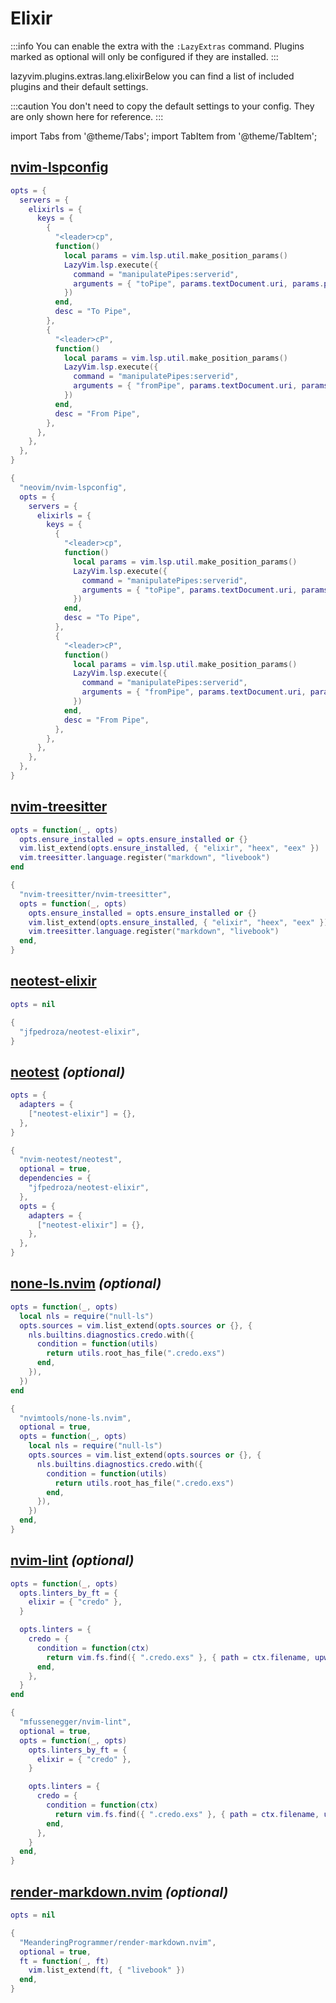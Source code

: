 # Elixir

<!-- plugins:start -->

:::info
You can enable the extra with the `:LazyExtras` command.
Plugins marked as optional will only be configured if they are installed.
:::

lazyvim.plugins.extras.lang.elixirBelow you can find a list of included plugins and their default settings.

:::caution
You don't need to copy the default settings to your config.
They are only shown here for reference.
:::

import Tabs from '@theme/Tabs';
import TabItem from '@theme/TabItem';

## [nvim-lspconfig](https://github.com/neovim/nvim-lspconfig)

<Tabs>

<TabItem value="opts" label="Options">

```lua
opts = {
  servers = {
    elixirls = {
      keys = {
        {
          "<leader>cp",
          function()
            local params = vim.lsp.util.make_position_params()
            LazyVim.lsp.execute({
              command = "manipulatePipes:serverid",
              arguments = { "toPipe", params.textDocument.uri, params.position.line, params.position.character },
            })
          end,
          desc = "To Pipe",
        },
        {
          "<leader>cP",
          function()
            local params = vim.lsp.util.make_position_params()
            LazyVim.lsp.execute({
              command = "manipulatePipes:serverid",
              arguments = { "fromPipe", params.textDocument.uri, params.position.line, params.position.character },
            })
          end,
          desc = "From Pipe",
        },
      },
    },
  },
}
```

</TabItem>


<TabItem value="code" label="Full Spec">

```lua
{
  "neovim/nvim-lspconfig",
  opts = {
    servers = {
      elixirls = {
        keys = {
          {
            "<leader>cp",
            function()
              local params = vim.lsp.util.make_position_params()
              LazyVim.lsp.execute({
                command = "manipulatePipes:serverid",
                arguments = { "toPipe", params.textDocument.uri, params.position.line, params.position.character },
              })
            end,
            desc = "To Pipe",
          },
          {
            "<leader>cP",
            function()
              local params = vim.lsp.util.make_position_params()
              LazyVim.lsp.execute({
                command = "manipulatePipes:serverid",
                arguments = { "fromPipe", params.textDocument.uri, params.position.line, params.position.character },
              })
            end,
            desc = "From Pipe",
          },
        },
      },
    },
  },
}
```

</TabItem>

</Tabs>

## [nvim-treesitter](https://github.com/nvim-treesitter/nvim-treesitter)

<Tabs>

<TabItem value="opts" label="Options">

```lua
opts = function(_, opts)
  opts.ensure_installed = opts.ensure_installed or {}
  vim.list_extend(opts.ensure_installed, { "elixir", "heex", "eex" })
  vim.treesitter.language.register("markdown", "livebook")
end
```

</TabItem>


<TabItem value="code" label="Full Spec">

```lua
{
  "nvim-treesitter/nvim-treesitter",
  opts = function(_, opts)
    opts.ensure_installed = opts.ensure_installed or {}
    vim.list_extend(opts.ensure_installed, { "elixir", "heex", "eex" })
    vim.treesitter.language.register("markdown", "livebook")
  end,
}
```

</TabItem>

</Tabs>

## [neotest-elixir](https://github.com/jfpedroza/neotest-elixir)

<Tabs>

<TabItem value="opts" label="Options">

```lua
opts = nil
```

</TabItem>


<TabItem value="code" label="Full Spec">

```lua
{
  "jfpedroza/neotest-elixir",
}
```

</TabItem>

</Tabs>

## [neotest](https://github.com/nvim-neotest/neotest) _(optional)_

<Tabs>

<TabItem value="opts" label="Options">

```lua
opts = {
  adapters = {
    ["neotest-elixir"] = {},
  },
}
```

</TabItem>


<TabItem value="code" label="Full Spec">

```lua
{
  "nvim-neotest/neotest",
  optional = true,
  dependencies = {
    "jfpedroza/neotest-elixir",
  },
  opts = {
    adapters = {
      ["neotest-elixir"] = {},
    },
  },
}
```

</TabItem>

</Tabs>

## [none-ls.nvim](https://github.com/nvimtools/none-ls.nvim) _(optional)_

<Tabs>

<TabItem value="opts" label="Options">

```lua
opts = function(_, opts)
  local nls = require("null-ls")
  opts.sources = vim.list_extend(opts.sources or {}, {
    nls.builtins.diagnostics.credo.with({
      condition = function(utils)
        return utils.root_has_file(".credo.exs")
      end,
    }),
  })
end
```

</TabItem>


<TabItem value="code" label="Full Spec">

```lua
{
  "nvimtools/none-ls.nvim",
  optional = true,
  opts = function(_, opts)
    local nls = require("null-ls")
    opts.sources = vim.list_extend(opts.sources or {}, {
      nls.builtins.diagnostics.credo.with({
        condition = function(utils)
          return utils.root_has_file(".credo.exs")
        end,
      }),
    })
  end,
}
```

</TabItem>

</Tabs>

## [nvim-lint](https://github.com/mfussenegger/nvim-lint) _(optional)_

<Tabs>

<TabItem value="opts" label="Options">

```lua
opts = function(_, opts)
  opts.linters_by_ft = {
    elixir = { "credo" },
  }

  opts.linters = {
    credo = {
      condition = function(ctx)
        return vim.fs.find({ ".credo.exs" }, { path = ctx.filename, upward = true })[1]
      end,
    },
  }
end
```

</TabItem>


<TabItem value="code" label="Full Spec">

```lua
{
  "mfussenegger/nvim-lint",
  optional = true,
  opts = function(_, opts)
    opts.linters_by_ft = {
      elixir = { "credo" },
    }

    opts.linters = {
      credo = {
        condition = function(ctx)
          return vim.fs.find({ ".credo.exs" }, { path = ctx.filename, upward = true })[1]
        end,
      },
    }
  end,
}
```

</TabItem>

</Tabs>

## [render-markdown.nvim](https://github.com/MeanderingProgrammer/render-markdown.nvim) _(optional)_

<Tabs>

<TabItem value="opts" label="Options">

```lua
opts = nil
```

</TabItem>


<TabItem value="code" label="Full Spec">

```lua
{
  "MeanderingProgrammer/render-markdown.nvim",
  optional = true,
  ft = function(_, ft)
    vim.list_extend(ft, { "livebook" })
  end,
}
```

</TabItem>

</Tabs>

<!-- plugins:end -->
